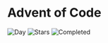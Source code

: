 # Advent of Code

![Day](https://img.shields.io/badge/day%20📅-18-blue) ![Stars](https://img.shields.io/badge/stars%20⭐-20-yellow) ![Completed](https://img.shields.io/badge/days%20completed-8-red)